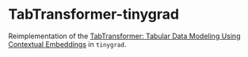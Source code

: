 # TabTransformer-tinygrad

Reimplementation of the [TabTransformer: Tabular Data Modeling Using Contextual Embeddings](https://arxiv.org/abs/2012.06678) in `tinygrad`. 

